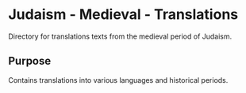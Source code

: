 # Judaism - Medieval - Translations

Directory for translations texts from the medieval period of Judaism.

## Purpose
Contains translations into various languages and historical periods.
